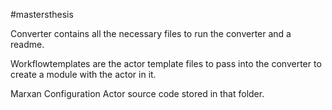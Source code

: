 #mastersthesis

Converter contains all the necessary files to run the converter and a readme.

Workflowtemplates are the actor template files to pass into the converter to create a module with the actor in it.

Marxan Configuration Actor source code stored in that folder.


